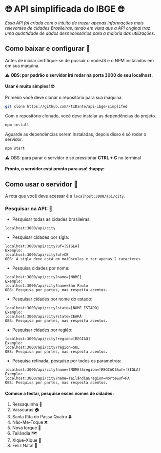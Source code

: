 # :globe_with_meridians: ​API simplificada do IBGE :globe_with_meridians:

*Essa API foi criada com o intuito de trazer apenas informações mais relevantes  de cidades Brasileiras, tendo em vista que a API original traz uma quantidade de dados desnecessários para a maioria das utilizações.*

## Como baixar e configurar :green_book: 

Antes de iniciar certifique-se de possuir o nodeJS e o NPM instalados em em sua maquina.

:warning: **OBS: por padrão o servidor irá rodar na porta 3000 do seu localhost.**

#### Usar é muito simples! :nerd_face:

Primeiro você deve clonar o repositório para sua máquina.

```bash
git clone https://github.com/FtxDante/api-ibge-simplifed
```

Com o repositório clonado, você deve instalar as dependências do projeto.

```bash
npm install
```

Aguarde as dependências serem instaladas, depois disso é só rodar o servidor.

```bash
npm start
```

:warning: OBS: para parar o servidor é só pressionar **CTRL + C** no terminal

#### Pronto, o servidor está pronto para uso! :happy:

## Como usar o servidor :large_blue_circle:

A rota que você deve acessar é a `localhost:3000/api/city`.

### Pesquisar na API: :mag_right:

* Pesquisar todas as cidades brasileiras:

```http
localhost:3000/api/city
```

* Pesquisar cidades por sigla:

```http
localhost:3000/api/city?uf=[SIGLA]
Exemplo:
localhost:3000/api/city?uf=CE
OBS: A sigla deve está em maiúsculas e ter apenas 2 caracteres

```

* Pesquisa cidades por nome:

```http
localhost:3000/api/city?name=[NOME]
Exemplo:
localhost:3000/api/city?name=São Paulo
OBS: Pesquisa por partes, mas respeita acentos.
```

* Pesquisar cidades por nome do estado:

```http
localhost:3000/api/city?state=[NOME ESTADO]
Exemplo:
localhost:3000/api/city?state=CEARÁ
OBS: Pesquisa por partes, mas respeita acentos.
```

* Pesquisar cidades por região:

```http
localhost:3000/api/city?region=[REGIAO]
Exemplo:
localhost:3000/api/city?region=SUL
OBS: Pesquisa por partes, mas respeita acentos.
```

* Pesquisa refinada, pesquise por todos os parametros:

```http
localhost:3000/api/city?name=[NOME]&region=[REGIAO]&uf=[SIGLA]
Exemplo:
localhost:3000/api/city?name=Tailândia&region=Norte&uf=PA
OBS: Pesquisa por partes, mas respeita acentos.
```

#### Comece a testar, pesquise esses nomes de cidades:

1. Ressaquinha :tropical_drink:
2. Vassouras :house:
3. Santa Rita do Passa Quatro :four_leaf_clover:
4. Não-Me-Toque :x:
5. Nova Iorque :city_sunrise:
6. Tailândia :world_map:
7. Xique-Xique :money_mouth_face:
8. Feliz Natal :christmas_tree:

